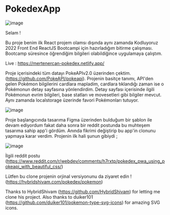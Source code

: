 # PokedexApp
![image](https://user-images.githubusercontent.com/79616834/183291963-19ea1299-27b4-4d07-9a6f-e4221be401d0.png)

Selam !


Bu proje benim ilk React projem olamsı dışında aynı zamanda Kodluyoruz 2022 Front End ReactJS Bootcampi için hazırladığım bitirme çalışması. Bootcamp süresince öğrendiğim bilgileri olabildiğince uygulamaya çalıştım.

Live : https://mertenercan-pokedex.netlify.app/

Proje içerisindeki tüm datayı PokeAPIv2.0 üzerinden çektim. (https://github.com/PokeAPI/pokeapi). Projenin basitçe tanımı, API'den gelen Pokémon bilgilerini cardlara mapladim, cardlara tıklandığı zaman ise o Pokémonun detay sayfasına yönlendirdim. Detay sayfası içerisinde ilgili Pokémonun evrim bilgileri, base statları ve movesetleri gibi bilgiler mevcut. Aynı zamanda localstorage üzerinde favori Pokémonları tutuyor.

![image](https://user-images.githubusercontent.com/79616834/183292123-977224b1-3a08-48c0-936f-a77e7ad71ba4.png)


Proje başlangıcında tasarıma Figma üzerinden bulduğum bir şablon ile devam ediyordum fakat daha sonra bir reddit postunda bu muhteşem tasarıma sahip app'i gördüm. Anında fikrimi değiştirip bu app'in clonunu yapmaya karar verdim. Projenin ilk hali şunun gibiydi ; 

![image](https://user-images.githubusercontent.com/79616834/183292209-b77eb403-f22e-4f73-867a-bbd71e9088ef.png)


İlgili reddit postu (https://www.reddit.com/r/webdev/comments/h7rxtp/pokedex_pwa_using_pokeapi_with_beautiful_css/)

Lütfen bu clone projenin orjinal versiyonunu da ziyaret edin ! (https://hybridshivam.com/pokedex/pokemon)


Thanks to HybridShivam (https://github.com/HybridShivam) for letting me clone his project. Also thanks to duiker101 (https://github.com/duiker101/pokemon-type-svg-icons) for amazing SVG icons.
